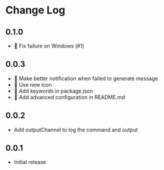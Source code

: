 # Change Log

## 0.1.0

- 🐛 Fix failure on Windows (#1)

## 0.0.3

- 🚸 Make better notification when failed to generate message
- 🍱 Use new icon
- 🔧 Add keywords in package.json
- 📝 Add advanced configuration in README.md

## 0.0.2

- Add outputChannel to log the command and output

## 0.0.1

- Initial release

